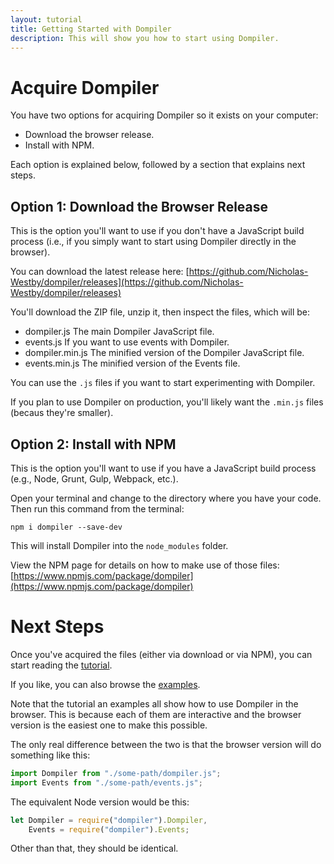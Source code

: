 ```yaml
---
layout: tutorial
title: Getting Started with Dompiler
description: This will show you how to start using Dompiler.
---
```


# Acquire Dompiler

You have two options for acquiring Dompiler so it exists on your computer:

* Download the browser release.
* Install with NPM.

Each option is explained below, followed by a section that explains next steps.

## Option 1: Download the Browser Release

This is the option you'll want to use if you don't have a JavaScript build process (i.e., if you simply want to start using Dompiler directly in the browser).

You can download the latest release here: [https://github.com/Nicholas-Westby/dompiler/releases](https://github.com/Nicholas-Westby/dompiler/releases)

You'll download the ZIP file, unzip it, then inspect the files, which will be:

* dompiler.js The main Dompiler JavaScript file.
* events.js If you want to use events with Dompiler.
* dompiler.min.js The minified version of the Dompiler JavaScript file.
* events.min.js The minified version of the Events file.

You can use the `.js` files if you want to start experimenting with Dompiler.

If you plan to use Dompiler on production, you'll likely want the `.min.js` files (becaus they're smaller).

## Option 2: Install with NPM

This is the option you'll want to use if you have a JavaScript build process (e.g., Node, Grunt, Gulp, Webpack, etc.).

Open your terminal and change to the directory where you have your code. Then run this command from the terminal:

```
npm i dompiler --save-dev
```

This will install Dompiler into the `node_modules` folder.

View the NPM page for details on how to make use of those files: [https://www.npmjs.com/package/dompiler](https://www.npmjs.com/package/dompiler)

# Next Steps

Once you've acquired the files (either via download or via NPM), you can start reading the [tutorial](/tutorial/).

If you like, you can also browse the [examples](/examples/).

Note that the tutorial an examples all show how to use Dompiler in the browser. This is because each of them are interactive and the browser version is the easiest one to make this possible.

The only real difference between the two is that the browser version will do something like this:

```javascript
import Dompiler from "./some-path/dompiler.js";
import Events from "./some-path/events.js";
```

The equivalent Node version would be this:

```javascript
let Dompiler = require("dompiler").Dompiler,
    Events = require("dompiler").Events;
```

Other than that, they should be identical.